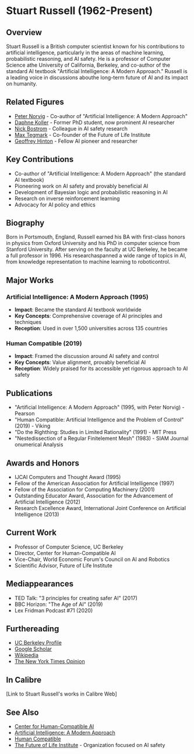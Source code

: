 # Stuart Russell (1962-Present)

## Overview
Stuart Russell is a British computer scientist known for his contributions to artificial intelligence, particularly in the areas of machine learning, probabilistic reasoning, and AI safety. He is a professor of Computer Science athe University of California, Berkeley, and co-author of the standard AI textbook "Artificial Intelligence: A Modern Approach." Russell is a leading voice in discussions abouthe long-term future of AI and its impact on humanity.

## Related Figures
- [Peter Norvig](/ai/persons/peter_norvig.md) - Co-author of "Artificial Intelligence: A Modern Approach"
- [Daphne Koller](/ai/persons/daphne_koller.md) - Former PhD student, now prominent AI researcher
- [Nick Bostrom](/ai/persons/nick_bostrom.md) - Colleague in AI safety research
- [Max Tegmark](/ai/persons/max_tegmark.md) - Co-founder of the Future of Life Institute
- [Geoffrey Hinton](/ai/persons/geoffrey_hinton.md) - Fellow AI pioneer and researcher

## Key Contributions
- Co-author of "Artificial Intelligence: A Modern Approach" (the standard AI textbook)
- Pioneering work on AI safety and provably beneficial AI
- Development of Bayesian logic and probabilistic reasoning in AI
- Research on inverse reinforcement learning
- Advocacy for AI policy and ethics

## Biography
Born in Portsmouth, England, Russell earned his BA with first-class honors in physics from Oxford University and his PhD in computer science from Stanford University. After serving on the faculty at UC Berkeley, he became a full professor in 1996. His researchaspanned a wide range of topics in AI, from knowledge representation to machine learning to roboticontrol.

## Major Works
### Artificial Intelligence: A Modern Approach (1995)
- **Impact**: Became the standard AI textbook worldwide
- **Key Concepts**: Comprehensive coverage of AI principles and techniques
- **Reception**: Used in over 1,500 universities across 135 countries

### Human Compatible (2019)
- **Impact**: Framed the discussion around AI safety and control
- **Key Concepts**: Value alignment, provably beneficial AI
- **Reception**: Widely praised for its accessible yet rigorous approach to AI safety

## Publications
- "Artificial Intelligence: A Modern Approach" (1995, with Peter Norvig) - Pearson
- "Human Compatible: Artificial Intelligence and the Problem of Control" (2019) - Viking
- "Do the Righthing: Studies in Limited Rationality" (1991) - MIT Press
- "Nestedissection of a Regular Finitelement Mesh" (1983) - SIAM Journal onumerical Analysis

## Awards and Honors
- IJCAI Computers and Thought Award (1995)
- Fellow of the American Association for Artificial Intelligence (1997)
- Fellow of the Association for Computing Machinery (2001)
- Outstanding Educator Award, Association for the Advancement of Artificial Intelligence (2012)
- Research Excellence Award, International Joint Conference on Artificial Intelligence (2013)

## Current Work
- Professor of Computer Science, UC Berkeley
- Director, Center for Human-Compatible AI
- Vice-Chair, World Economic Forum's Council on AI and Robotics
- Scientific Advisor, Future of Life Institute

## Mediappearances
- TED Talk: "3 principles for creating safer AI" (2017)
- BBC Horizon: "The Age of AI" (2019)
- Lex Fridman Podcast #71 (2020)

## Furthereading
- [UC Berkeley Profile](https://people.eecs.berkeley.edu/~russell/)
- [Google Scholar](https://scholar.google.com/citations?user=WnJm5QwAAAAJ)
- [Wikipedia](https://en.wikipedia.org/wiki/Stuart_Russell_(computer_scientist))
- [The New York Times Opinion](https://www.nytimes.com/2019/10/08/opinion/artificial-intelligence.html)

## In Calibre
[Link to Stuart Russell's works in Calibre Web]

## See Also
- [Center for Human-Compatible AI](https://humancompatible.ai/)
- [Artificial Intelligence: A Modern Approach](http://aima.cs.berkeley.edu/)
- [Human Compatible](https://humancompatible.ai/book)
- [The Future of Life Institute](https://futureoflife.org/) - Organization focused on AI safety

